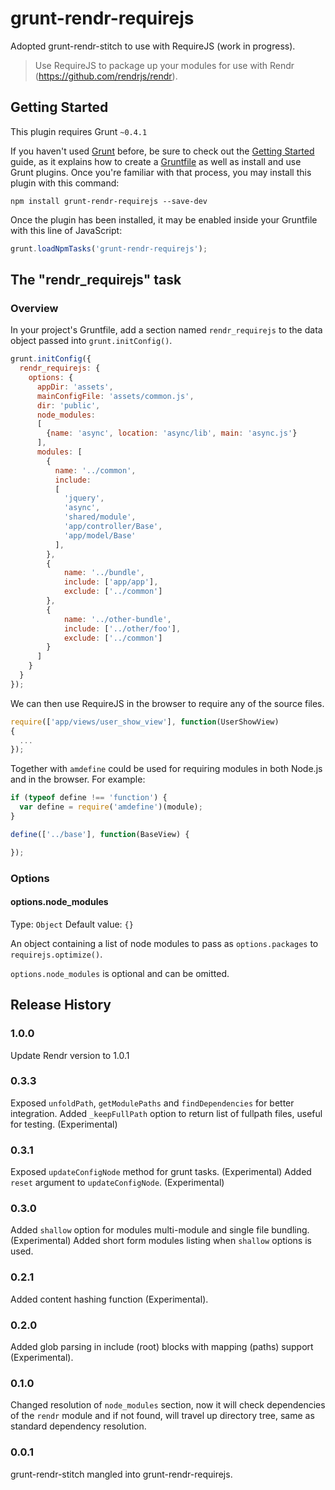 
# grunt-rendr-requirejs

Adopted grunt-rendr-stitch to use with RequireJS (work in progress).

> Use RequireJS to package up your modules for use with Rendr (https://github.com/rendrjs/rendr).

## Getting Started
This plugin requires Grunt `~0.4.1`

If you haven't used [Grunt](http://gruntjs.com/) before, be sure to check out the [Getting Started](http://gruntjs.com/getting-started) guide, as it explains how to create a [Gruntfile](http://gruntjs.com/sample-gruntfile) as well as install and use Grunt plugins. Once you're familiar with that process, you may install this plugin with this command:

```shell
npm install grunt-rendr-requirejs --save-dev
```

Once the plugin has been installed, it may be enabled inside your Gruntfile with this line of JavaScript:

```js
grunt.loadNpmTasks('grunt-rendr-requirejs');
```

## The "rendr_requirejs" task

### Overview
In your project's Gruntfile, add a section named `rendr_requirejs` to the data object passed into `grunt.initConfig()`.


```js
grunt.initConfig({
  rendr_requirejs: {
    options: {
      appDir: 'assets',
      mainConfigFile: 'assets/common.js',
      dir: 'public',
      node_modules:
      [
        {name: 'async', location: 'async/lib', main: 'async.js'}
      ],
      modules: [
        {
          name: '../common',
          include:
          [
            'jquery',
            'async',
            'shared/module',
            'app/controller/Base',
            'app/model/Base'
          ],
        },
        {
            name: '../bundle',
            include: ['app/app'],
            exclude: ['../common']
        },
        {
            name: '../other-bundle',
            include: ['../other/foo'],
            exclude: ['../common']
        }
      ]
    }
  }
});
```

We can then use RequireJS in the browser to require any of the source files.

```js
require(['app/views/user_show_view'], function(UserShowView)
{
  ...
});
```

Together with ```amdefine``` could be used for requiring modules in both Node.js and in the browser. For example:

```js
if (typeof define !== 'function') {
  var define = require('amdefine')(module);
}

define(['../base'], function(BaseView) {

});
```

### Options

#### options.node_modules
Type: `Object`
Default value: `{}`

An object containing a list of node modules to pass as `options.packages` to `requirejs.optimize()`.

`options.node_modules` is optional and can be omitted.

## Release History

### 1.0.0
Update Rendr version to 1.0.1

### 0.3.3
Exposed `unfoldPath`, `getModulePaths` and `findDependencies` for better integration.
Added `_keepFullPath` option to return list of fullpath files, useful for testing. (Experimental)

### 0.3.1
Exposed `updateConfigNode` method for grunt tasks. (Experimental)
Added `reset` argument to `updateConfigNode`. (Experimental)

### 0.3.0
Added `shallow` option for modules multi-module and single file bundling. (Experimental)
Added short form modules listing when `shallow` options is used.

### 0.2.1
Added content hashing function (Experimental).

### 0.2.0
Added glob parsing in include (root) blocks with mapping (paths) support (Experimental).

### 0.1.0
Changed resolution of `node_modules` section, now it will check dependencies of the `rendr` module and if not found,
will travel up directory tree, same as standard dependency resolution.

### 0.0.1
grunt-rendr-stitch mangled into grunt-rendr-requirejs.
